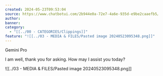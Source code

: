 ```yaml
---
created: 2024-05-23T09:53:04
source: https://www.chatbotui.com/2b944e0a-72e7-4a6e-935d-e9be2caaefb5/chat
author: 
banner: 
category:
  - "[[../00 - CATEGORIES/Clippings]]"
feature: "![[../03 - MEDIA & FILES/Pasted image 20240523095348.png]]"
---
```

Gemini Pro

I am well, thank you for asking. How may I assist you today?


![[../03 - MEDIA & FILES/Pasted image 20240523095348.png]]